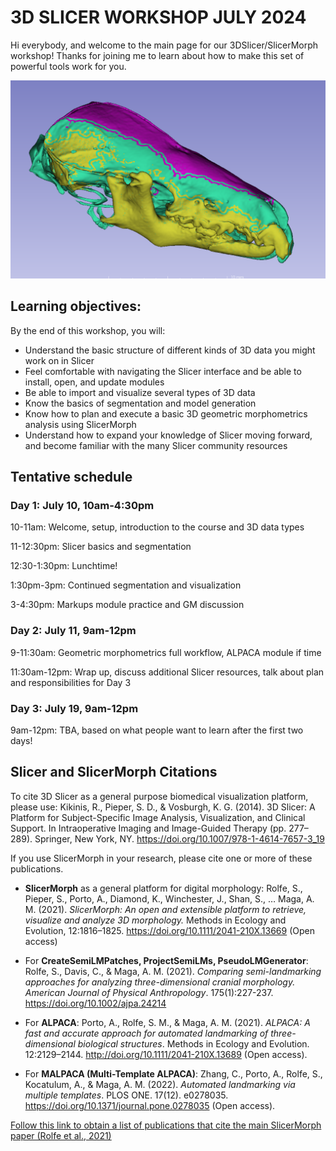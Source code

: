 # 3D SLICER WORKSHOP JULY 2024 

Hi everybody, and welcome to the main page for our 3DSlicer/SlicerMorph workshop! Thanks for joining me to learn about how to make this set of powerful tools work for you.

<p align = "center">
<img src="images/radshrew.png">
</p>

## Learning objectives:

By the end of this workshop, you will:
- Understand the basic structure of different kinds of 3D data you might work on in Slicer
- Feel comfortable with navigating the Slicer interface and be able to install, open, and update modules
- Be able to import and visualize several types of 3D data
- Know the basics of segmentation and model generation
- Know how to plan and execute a basic 3D geometric morphometrics analysis using SlicerMorph
- Understand how to expand your knowledge of Slicer moving forward, and become familiar with the many Slicer community resources

## Tentative schedule

### Day 1: July 10, 10am-4:30pm

10-11am: Welcome, setup, introduction to the course and 3D data types

11-12:30pm: Slicer basics and segmentation

12:30-1:30pm: Lunchtime!

1:30pm-3pm: Continued segmentation and visualization

3-4:30pm: Markups module practice and GM discussion

### Day 2: July 11, 9am-12pm

9-11:30am: Geometric morphometrics full workflow, ALPACA module if time

11:30am-12pm: Wrap up, discuss additional Slicer resources, talk about plan and responsibilities for Day 3

### Day 3: July 19, 9am-12pm

9am-12pm: TBA, based on what people want to learn after the first two days!

## Slicer and SlicerMorph Citations

To cite 3D Slicer as a general purpose biomedical visualization platform, please use: Kikinis, R., Pieper, S. D., & Vosburgh, K. G. (2014). 3D Slicer: A Platform for Subject-Specific Image Analysis, Visualization, and Clinical Support. In Intraoperative Imaging and Image-Guided Therapy (pp. 277–289). Springer, New York, NY. https://doi.org/10.1007/978-1-4614-7657-3_19

If you use SlicerMorph in your research, please cite one or more of these publications.

* **SlicerMorph** as a general platform for digital morphology: Rolfe, S., Pieper, S., Porto, A., Diamond, K., Winchester, J., Shan, S., … Maga, A. M. (2021). _SlicerMorph: An open and extensible platform to retrieve, visualize and analyze 3D morphology._ Methods in Ecology and Evolution, 12:1816–1825. https://doi.org/10.1111/2041-210X.13669 (Open access)

* For **CreateSemiLMPatches, ProjectSemiLMs, PseudoLMGenerator**: Rolfe, S., Davis, C., & Maga, A. M. (2021). _Comparing semi-landmarking approaches for analyzing three-dimensional cranial morphology. American Journal of Physical Anthropology_. 175(1):227-237. https://doi.org/10.1002/ajpa.24214

* For **ALPACA**: Porto, A., Rolfe, S. M., & Maga, A. M. (2021). _ALPACA: A fast and accurate approach for automated landmarking of three-dimensional biological structures_. Methods in Ecology and Evolution. 12:2129–2144. http://doi.org/10.1111/2041-210X.13689 (Open access).

* For **MALPACA (Multi-Template ALPACA)**: Zhang, C., Porto, A., Rolfe, S., Kocatulum, A., & Maga, A. M. (2022). _Automated landmarking via multiple templates_. PLOS ONE. 17(12). e0278035. https://doi.org/10.1371/journal.pone.0278035 (Open access).

[Follow this link to obtain a list of publications that cite the main SlicerMorph paper (Rolfe et al., 2021)](https://scholar.google.com/scholar?hl=en&as_sdt=5,48&sciodt=0,48&cites=13786917364486709604&scipsc=&q=&scisbd=1)
